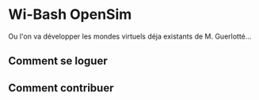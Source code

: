 # Wi-Bash OpenSim

Ou l'on va développer les mondes virtuels déja existants de M. Guerlotté...

## Comment se loguer

## Comment contribuer

 
